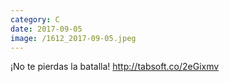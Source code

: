 ```yaml
--- 
category: C 
date: 2017-09-05 
image: /1612_2017-09-05.jpeg 
--- 
```


¡No te pierdas la batalla! http://tabsoft.co/2eGixmv